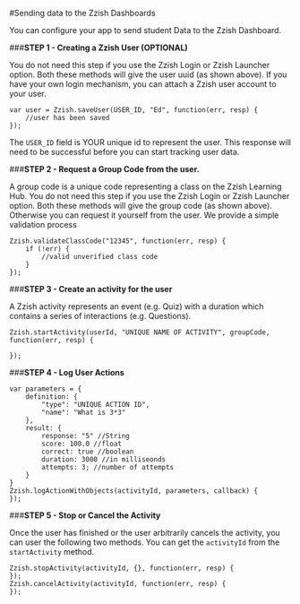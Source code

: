 
#Sending data to the Zzish Dashboards

You can configure your app to send student Data to the Zzish Dashboard.
 
###**STEP 1 - Creating a Zzish User (OPTIONAL)**

You do not need this step if you use the Zzish Login or Zzish Launcher option. Both these methods will give the user uuid (as shown above). If you have your own login mechanism, you can attach a Zzish user account to your user.
```
var user = Zzish.saveUser(USER_ID, "Ed", function(err, resp) {
    //user has been saved
});
```

The `USER_ID` field is YOUR unique id to represent the user. This response will need to be successful before you can start tracking user data.

###**STEP 2 - Request a Group Code from the user.**
 
A group code is a unique code representing a class on the Zzish Learning Hub. You do not need this step if you use the Zzish Login or Zzish Launcher option. Both these methods will give the group code (as shown above). Otherwise you can request it yourself from the user. We provide a simple validation process

```
Zzish.validateClassCode("12345", function(err, resp) {
    if (!err) {
        //valid unverified class code
    }
});
```

###**STEP 3 - Create an activity for the user**

A Zzish activity represents an event (e.g. Quiz) with a duration which contains a series of interactions (e.g. Questions). 

```
Zzish.startActivity(userId, "UNIQUE NAME OF ACTIVITY", groupCode, function(err, resp) {

});
```

###**STEP 4 - Log User Actions**

```
var parameters = {
    definition: {
        "type": "UNIQUE ACTION ID",
        "name": "What is 3*3"
    },
    result: {
        response: "5" //String
        score: 100.0 //float
        correct: true //boolean
        duration: 3000 //in milliseonds
        attempts: 3; //number of attempts 
    }
}
Zzish.logActionWithObjects(activityId, parameters, callback) {
});
```

###**STEP 5 - Stop or Cancel the Activity**

Once the user has finished or the user arbitrarily cancels the activity, you can user the following two methods. You can get the `activityId` from the `startActivity` method.
```
Zzish.stopActivity(activityId, {}, function(err, resp) {
});
Zzish.cancelActivity(activityId, function(err, resp) {
});
```
